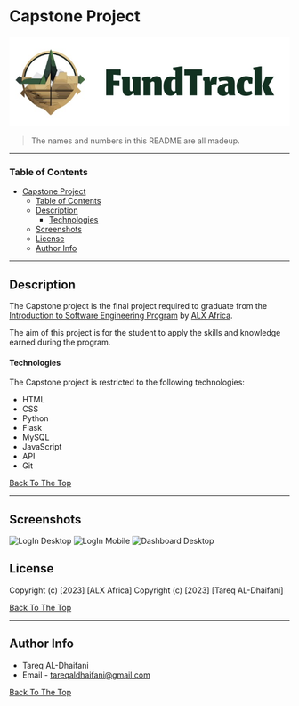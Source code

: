 # Capstone Project

![Project Image](./assets/logo.jpg)

> The names and numbers in this README are all madeup.

---

### Table of Contents

- [Capstone Project](#capstone-project)
    - [Table of Contents](#table-of-contents)
  - [Description](#description)
      - [Technologies](#technologies)
  - [Screenshots](#screenshots)
  - [License](#license)
  - [Author Info](#author-info)

---

## Description

The Capstone project is the final project required to graduate from the [Introduction to Software Engineering Program](https://www.alxafrica.com/intro-to-software-engineering/) by [ALX Africa](alxafrica.com). 

The aim of this project is for the student to apply the skills and knowledge earned during the program.



#### Technologies
The Capstone project is restricted to the following technologies:
- HTML
- CSS
- Python
- Flask
- MySQL
- JavaScript
- API
- Git

[Back To The Top](#capstone-project)

---

## Screenshots
![LogIn Desktop](assets/screenshots/Login_desktop.jpg)
![LogIn Mobile](assets/screenshots/Login_mobile.jpg)
![Dashboard Desktop](assets/screenshots/Dashboard_desktop.jpg)


## License


Copyright (c) [2023] [ALX Africa]
Copyright (c) [2023] [Tareq AL-Dhaifani]


[Back To The Top](#capstone-project)

---

## Author Info
- Tareq AL-Dhaifani
- Email - tareqaldhaifani@gmail.com

[Back To The Top](#capstone-project)
